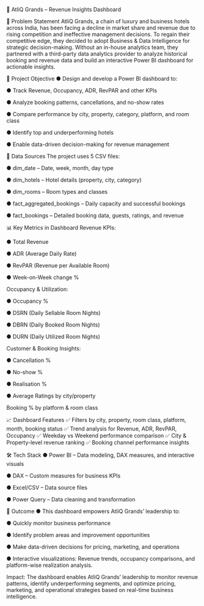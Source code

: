 🏨 AtliQ Grands – Revenue Insights Dashboard

📌 Problem Statement
AtliQ Grands, a chain of luxury and business hotels across India, has been facing a decline in market share and revenue due to rising competition and ineffective management decisions.
To regain their competitive edge, they decided to adopt Business & Data Intelligence for strategic decision-making.
Without an in-house analytics team, they partnered with a third-party data analytics provider to analyze historical booking and revenue data and build an interactive Power BI dashboard for actionable insights.

🎯 Project Objective
 ● Design and develop a Power BI dashboard to:

 ● Track Revenue, Occupancy, ADR, RevPAR and other KPIs

 ● Analyze booking patterns, cancellations, and no-show rates

 ● Compare performance by city, property, category, platform, and room class

 ● Identify top and underperforming hotels

 ● Enable data-driven decision-making for revenue management

📂 Data Sources
The project uses 5 CSV files:

 ● dim_date – Date, week, month, day type

 ● dim_hotels – Hotel details (property, city, category)

 ● dim_rooms – Room types and classes

 ● fact_aggregated_bookings – Daily capacity and successful bookings

 ● fact_bookings – Detailed booking data, guests, ratings, and revenue

📊 Key Metrics in Dashboard
Revenue KPIs:

 ● Total Revenue

 ● ADR (Average Daily Rate)

 ● RevPAR (Revenue per Available Room)

 ● Week-on-Week change %

Occupancy & Utilization:

 ● Occupancy %

 ● DSRN (Daily Sellable Room Nights)

 ● DBRN (Daily Booked Room Nights)

 ● DURN (Daily Utilized Room Nights)

Customer & Booking Insights:

 ● Cancellation %

 ● No-show %

 ● Realisation %

 ● Average Ratings by city/property

Booking % by platform & room class

📈 Dashboard Features
✅ Filters by city, property, room class, platform, month, booking status
✅ Trend analysis for Revenue, ADR, RevPAR, Occupancy
✅ Weekday vs Weekend performance comparison
✅ City & Property-level revenue ranking
✅ Booking channel performance insights

🛠️ Tech Stack
 ● Power BI – Data modeling, DAX measures, and interactive visuals

 ● DAX – Custom measures for business KPIs

 ● Excel/CSV – Data source files

 ● Power Query – Data cleaning and transformation

🚀 Outcome
 ● This dashboard empowers AtliQ Grands’ leadership to:

 ● Quickly monitor business performance

 ● Identify problem areas and improvement opportunities

 ● Make data-driven decisions for pricing, marketing, and operations

 ● Interactive visualizations: Revenue trends, occupancy comparisons, and platform-wise realization analysis.

Impact:
The dashboard enables AtliQ Grands’ leadership to monitor revenue patterns, identify underperforming segments, and optimize pricing, marketing, and operational strategies based on real-time business intelligence.
